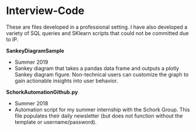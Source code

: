 # Interview-Code
These are files developed in a professional setting. I have also developed a variety of SQL queries and SKlearn scripts that could not be committed due to IP.

**SankeyDiagramSample**
- Summer 2019
- Sankey diagram that takes a pandas data frame and outputs a plotly Sankey diagram figure. Non-technical users can customize the graph to gain actionable insights into user behavior.

**SchorkAutomationGithub.py**
- Summer 2018
- Automation script for my summer internship with the Schork Group. This file populates their daily newsletter (but does not function without the template or username/password).
